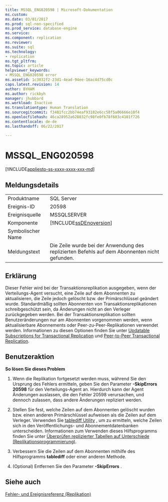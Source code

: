 ```yaml
---
title: MSSQL_ENG020598 | Microsoft-Dokumentation
ms.custom: 
ms.date: 03/01/2017
ms.prod: sql-non-specified
ms.prod_service: database-engine
ms.service: 
ms.component: replication
ms.reviewer: 
ms.suite: sql
ms.technology:
- replication
ms.tgt_pltfrm: 
ms.topic: article
helpviewer_keywords:
- MSSQL_ENG020598 error
ms.assetid: 1c3032f2-23d1-4ead-94ee-16ac4d75cd0c
caps.latest.revision: 14
author: BYHAM
ms.author: rickbyh
manager: jhubbard
ms.workload: Inactive
ms.translationtype: Human Translation
ms.sourcegitcommit: f3481fcc2bb74eaf93182e6cc58f5a06666e10f4
ms.openlocfilehash: 46ca28952a628032fc98fe0fb78f603c4101f726
ms.contentlocale: de-de
ms.lasthandoff: 06/22/2017

---
```

# <a name="mssqleng020598"></a>MSSQL_ENG020598
[!INCLUDE[appliesto-ss-xxxx-xxxx-xxx-md](../../includes/appliesto-ss-xxxx-xxxx-xxx-md.md)]
    
## <a name="message-details"></a>Meldungsdetails  
  
|||  
|-|-|  
|Produktname|SQL Server|  
|Ereignis-ID|20598|  
|Ereignisquelle|MSSQLSERVER|  
|Komponente|[!INCLUDE[ssDEnoversion](../../includes/ssdenoversion-md.md)]|  
|Symbolischer Name||  
|Meldungstext|Die Zeile wurde bei der Anwendung des replizierten Befehls auf dem Abonnenten nicht gefunden.|  
  
## <a name="explanation"></a>Erklärung  
 Dieser Fehler wird bei der Transaktionsreplikation ausgegeben, wenn der Verteilungs-Agent versucht, eine Zeile auf dem Abonnenten zu aktualisieren, die Zeile jedoch gelöscht bzw. der Primärschlüssel geändert wurde. Standardmäßig sollten Abonnenten von Transaktionsreplikationen schreibgeschützt sein, da Änderungen nicht an den Verleger zurückgegeben werden. Bei der Transaktionsreplikation sollten Benutzeränderungen nur am Abonnenten vorgenommen werden, wenn aktualisierbare Abonnements oder Peer-zu-Peer-Replikationen verwendet werden. Informationen zu diesen Optionen finden Sie unter [Updatable Subscriptions for Transactional Replication](../../relational-databases/replication/transactional/updatable-subscriptions-for-transactional-replication.md) und [Peer-to-Peer Transactional Replication](../../relational-databases/replication/transactional/peer-to-peer-transactional-replication.md).  
  
## <a name="user-action"></a>Benutzeraktion  
 **So lösen Sie dieses Problem**  
  
1.  Wenn die Replikation fortgesetzt werden muss, während Sie den Ursprung des Fehlers ermitteln, geben Sie den Parameter **-SkipErrors 20598** für den Verteilungs-Agent an. Hierdurch kann der Agent Änderungen auslassen, die den Fehler 20598 verursachen, und dennoch zulassen, dass andere Änderungen repliziert werden.  
  
2.  Stellen Sie fest, welche Zeilen auf dem Abonnenten gelöscht wurden bzw. einen anderen Primärschlüssel aufweisen als die Zeilen auf dem Verleger. Verwenden Sie [tablediff Utility](../../tools/tablediff-utility.md) , um zu ermitteln, welche Zeilen sich in den Veröffentlichungs- und Abonnementdatenbanken unterscheiden. Informationen zum Verwenden dieses Hilfsprogramms finden Sie unter [Überprüfen replizierter Tabellen auf Unterschiede &#40;Replikationsprogrammierung&#41;](../../relational-databases/replication/administration/compare-replicated-tables-for-differences-replication-programming.md).  
  
3.  Verbessern Sie die Zeilen auf dem Abonnenten mithilfe des Hilfsprogramms **tablediff** oder einer anderen Methode.  
  
4.  (Optional) Entfernen Sie den Parameter **-SkipErrors** .  
  
## <a name="see-also"></a>Siehe auch  
 [Fehler- und Ereignisreferenz &#40;Replikation&#41;](../../relational-databases/replication/errors-and-events-reference-replication.md)  
  
  

